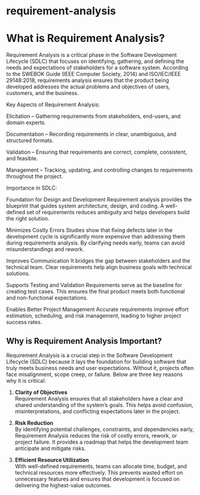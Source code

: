 # requirement-analysis

# What is Requirement Analysis?

Requirement Analysis is a critical phase in the Software Development Lifecycle (SDLC) that focuses on identifying, gathering, and defining the needs and expectations of stakeholders for a software system. According to the SWEBOK Guide (IEEE Computer Society, 2014) and ISO/IEC/IEEE 29148:2018, requirements analysis ensures that the product being developed addresses the actual problems and objectives of users, customers, and the business.

Key Aspects of Requirement Analysis:

Elicitation – Gathering requirements from stakeholders, end-users, and domain experts.

Documentation – Recording requirements in clear, unambiguous, and structured formats.

Validation – Ensuring that requirements are correct, complete, consistent, and feasible.

Management – Tracking, updating, and controlling changes to requirements throughout the project.

Importance in SDLC:

Foundation for Design and Development
Requirement analysis provides the blueprint that guides system architecture, design, and coding. A well-defined set of requirements reduces ambiguity and helps developers build the right solution.

Minimizes Costly Errors
Studies show that fixing defects later in the development cycle is significantly more expensive than addressing them during requirements analysis. By clarifying needs early, teams can avoid misunderstandings and rework.

Improves Communication
It bridges the gap between stakeholders and the technical team. Clear requirements help align business goals with technical solutions.

Supports Testing and Validation
Requirements serve as the baseline for creating test cases. This ensures the final product meets both functional and non-functional expectations.

Enables Better Project Management
Accurate requirements improve effort estimation, scheduling, and risk management, leading to higher project success rates.


## Why is Requirement Analysis Important?

Requirement Analysis is a crucial step in the Software Development Lifecycle (SDLC) because it lays the foundation for building software that truly meets business needs and user expectations. Without it, projects often face misalignment, scope creep, or failure. Below are three key reasons why it is critical:

1. **Clarity of Objectives**  
   Requirement Analysis ensures that all stakeholders have a clear and shared understanding of the system’s goals. This helps avoid confusion, misinterpretations, and conflicting expectations later in the project.

2. **Risk Reduction**  
   By identifying potential challenges, constraints, and dependencies early, Requirement Analysis reduces the risk of costly errors, rework, or project failure. It provides a roadmap that helps the development team anticipate and mitigate risks.

3. **Efficient Resource Utilization**  
   With well-defined requirements, teams can allocate time, budget, and technical resources more effectively. This prevents wasted effort on unnecessary features and ensures that development is focused on delivering the highest-value outcomes.
